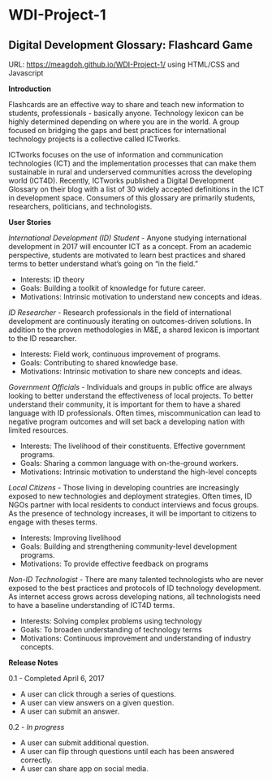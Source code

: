# WDI-Project-1
## Digital Development Glossary: Flashcard Game
URL: https://meagdoh.github.io/WDI-Project-1/
using HTML/CSS and Javascript

**Introduction**

Flashcards are an effective way to share and teach new information to students, professionals - basically anyone. Technology lexicon can be highly determined depending on where you are in the world. A group focused on bridging the gaps and best practices for international technology projects is a collective called ICTworks.

ICTworks focuses on the use of information and communication technologies (ICT) and the implementation processes that can make them sustainable in rural and underserved communities across the developing world (ICT4D). Recently, ICTworks published a Digital Development Glossary on their blog with a list of 30 widely accepted definitions in the ICT in development space. Consumers of this glossary are primarily students, researchers, politicians, and technologists.

**User Stories**

_International Development (ID) Student_ - Anyone studying international development in 2017 will encounter ICT as a concept. From an academic perspective, students are motivated to learn best practices and shared terms to better understand what’s going on “in the field.”

+ Interests: ID theory
+ Goals: Building a toolkit of knowledge for future career.
+ Motivations: Intrinsic motivation to understand new concepts and ideas.

_ID Researcher_ - Research professionals in the field of international development are continuously iterating on outcomes-driven solutions. In addition to the proven methodologies in M&E, a shared lexicon is important to the ID researcher.

+ Interests: Field work, continuous improvement of programs.
+ Goals: Contributing to shared knowledge base.
+ Motivations: Intrinsic motivation to share new concepts and ideas.

_Government Officials_ - Individuals and groups in public office are always looking to better understand the effectiveness of local projects. To better understand their community, it is important for them to have a shared language with ID professionals. Often times, miscommunication can lead to negative program outcomes and will set back a developing nation with limited resources.

+ Interests: The livelihood of their constituents. Effective government programs.
+ Goals: Sharing a common language with on-the-ground workers.
+ Motivations: Intrinsic motivation to understand the high-level concepts

_Local Citizens_ - Those living in developing countries are increasingly exposed to new technologies and deployment strategies. Often times, ID NGOs partner with local residents to conduct interviews and focus groups. As the presence of technology increases, it will be important to citizens to engage with theses terms.

+ Interests: Improving livelihood
+ Goals: Building and strengthening community-level development programs.
+ Motivations: To provide effective feedback on programs

_Non-ID Technologist_ - There are many talented technologists who are never exposed to the best practices and protocols of ID technology development. As internet access grows across developing nations, all technologists need to have a baseline understanding of ICT4D terms.

+ Interests: Solving complex problems using technology
+ Goals: To broaden understanding of technology terms
+ Motivations: Continuous improvement and understanding of industry concepts.

**Release Notes**

0.1 - Completed April 6, 2017
- A user can click through a series of questions.
- A user can view answers on a given question.
- A user can submit an answer.


0.2 - _In progress_
- A user can submit additional question.
- A user can flip through questions until each has been answered correctly.
- A user can share app on social media.
